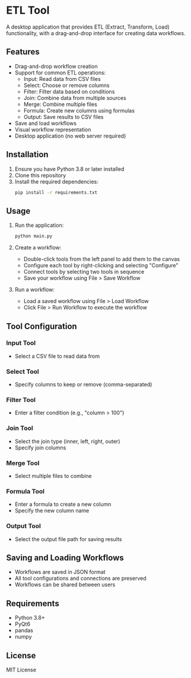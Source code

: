 # ETL Tool

A desktop application that provides ETL (Extract, Transform, Load) functionality, with a drag-and-drop interface for creating data workflows.

## Features

- Drag-and-drop workflow creation
- Support for common ETL operations:
  - Input: Read data from CSV files
  - Select: Choose or remove columns
  - Filter: Filter data based on conditions
  - Join: Combine data from multiple sources
  - Merge: Combine multiple files
  - Formula: Create new columns using formulas
  - Output: Save results to CSV files
- Save and load workflows
- Visual workflow representation
- Desktop application (no web server required)

## Installation

1. Ensure you have Python 3.8 or later installed
2. Clone this repository
3. Install the required dependencies:
   ```bash
   pip install -r requirements.txt
   ```

## Usage

1. Run the application:
   ```bash
   python main.py
   ```

2. Create a workflow:
   - Double-click tools from the left panel to add them to the canvas
   - Configure each tool by right-clicking and selecting "Configure"
   - Connect tools by selecting two tools in sequence
   - Save your workflow using File > Save Workflow

3. Run a workflow:
   - Load a saved workflow using File > Load Workflow
   - Click File > Run Workflow to execute the workflow

## Tool Configuration

### Input Tool
- Select a CSV file to read data from

### Select Tool
- Specify columns to keep or remove (comma-separated)

### Filter Tool
- Enter a filter condition (e.g., "column > 100")

### Join Tool
- Select the join type (inner, left, right, outer)
- Specify join columns

### Merge Tool
- Select multiple files to combine

### Formula Tool
- Enter a formula to create a new column
- Specify the new column name

### Output Tool
- Select the output file path for saving results

## Saving and Loading Workflows

- Workflows are saved in JSON format
- All tool configurations and connections are preserved
- Workflows can be shared between users

## Requirements

- Python 3.8+
- PyQt6
- pandas
- numpy

## License

MIT License 
